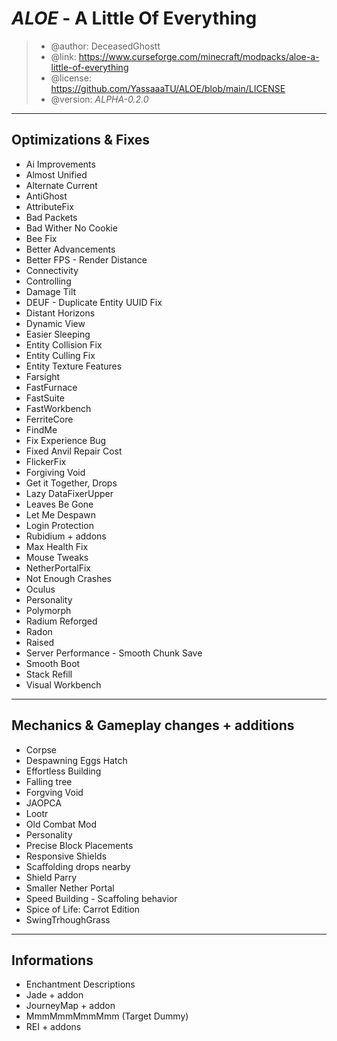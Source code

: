 <h1><i>ALOE</i> - A Little Of Everything</h1>

 > * @author:      DeceasedGhostt
 > * @link:        https://www.curseforge.com/minecraft/modpacks/aloe-a-little-of-everything
 > * @license:     https://github.com/YassaaaTU/ALOE/blob/main/LICENSE
 > * @version:     <i>ALPHA-0.2.0</i>
 
---


<h2><a>Optimizations & Fixes</a></h2>

 + Ai Improvements
 + Almost Unified
 + Alternate Current
 + AntiGhost
 + AttributeFix
 + Bad Packets
 + Bad Wither No Cookie
 + Bee Fix
 + Better Advancements
 + Better FPS - Render Distance
 + Connectivity
 + Controlling
 + Damage Tilt
 + DEUF - Duplicate Entity UUID Fix
 + Distant Horizons
 + Dynamic View
 + Easier Sleeping
 + Entity Collision Fix
 + Entity Culling Fix
 + Entity Texture Features
 + Farsight
 + FastFurnace
 + FastSuite
 + FastWorkbench
 + FerriteCore
 + FindMe
 + Fix Experience Bug
 + Fixed Anvil Repair Cost
 + FlickerFix
 + Forgiving Void
 + Get it Together, Drops
 + Lazy DataFixerUpper
 + Leaves Be Gone
 + Let Me Despawn
 + Login Protection
 + Rubidium + addons
 + Max Health Fix
 + Mouse Tweaks
 + NetherPortalFix
 + Not Enough Crashes
 + Oculus
 + Personality
 + Polymorph
 + Radium Reforged
 + Radon
 + Raised
 + Server Performance - Smooth Chunk Save
 + Smooth Boot
 + Stack Refill
 + Visual Workbench

---

<h2><a>Mechanics & Gameplay changes + additions</a></h2>

 + Corpse
 + Despawning Eggs Hatch
 + Effortless Building
 + Falling tree
 + Forgving Void
 + JAOPCA
 + Lootr
 + Old Combat Mod
 + Personality
 + Precise Block Placements
 + Responsive Shields
 + Scaffolding drops nearby
 + Shield Parry
 + Smaller Nether Portal
 + Speed Building - Scaffoling behavior
 + Spice of Life: Carrot Edition
 + SwingTrhoughGrass
 

---

<h2><a>Informations</a></h2>

 + Enchantment Descriptions
 + Jade + addon
 + JourneyMap + addon
 + MmmMmmMmmMmm (Target Dummy)
 + REI + addons